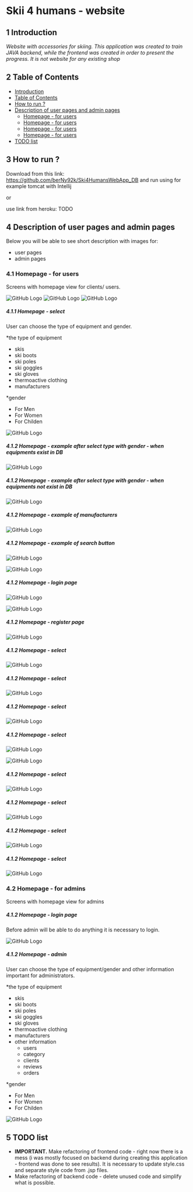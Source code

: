# Skii 4 humans - website
## 1 Introduction
_Website with accessories for skiing. This application was created to train JAVA backend, while the frontend was created in order to present the progress._
_It is not website for any existing shop_

## 2 Table of Contents
- [Introduction](#1-Introduction)
- [Table of Contents](#2-Table-of-Contents)
- [How to run ?](#3-how-to-run-)
- [Description of user pages and admin pages](#4-Description-of-user-pages-and-admin-pages)
  - [Homepage - for users](#41-Homepage-for-users)
  - [Homepage - for users](#41-Homepage-for-users)
  - [Homepage - for users](#41-Homepage-for-users)
  - [Homepage - for users](#41-Homepage-for-users)
- [TODO list](#5-TODO-list)

## 3 How to run ?

Download from this link: https://github.com/berNy92k/Ski4HumansWebApp_DB and run using for example tomcat with Intellij

or

use link from heroku: TODO

## 4 Description of user pages and admin pages
Below you will be able to see short description with images for:

- user pages
- admin pages

### 4.1 Homepage - for users
Screens with homepage view for clients/ users.

![GitHub Logo](src\main\webapp\images\websiteScreens\homepage1.PNG)
![GitHub Logo](src\main\webapp\images\websiteScreens\homepage2.PNG)
![GitHub Logo](src\main\webapp\images\websiteScreens\homepage3.PNG)
##### 4.1.1  Homepage - select
User can choose the type of equipment and gender.

 *the type of equipment 
 - skis
 - ski boots
 - ski poles
 - ski goggles
 - ski gloves
 - thermoactive clothing
 - manufacturers
 
 *gender
 - For Men
 - For Women
 - For Childen

![GitHub Logo](src\main\webapp\images\websiteScreens\homepage_selector.PNG)

##### 4.1.2  Homepage - example after select type with gender - when equipments exist in DB
![GitHub Logo](src\main\webapp\images\websiteScreens\homepage_selected_example.PNG)

##### 4.1.2  Homepage - example after select type with gender - when equipments not exist in DB
![GitHub Logo](src\main\webapp\images\websiteScreens\homepage_selected_not_exist_example.PNG)

##### 4.1.2  Homepage - example of manufacturers
![GitHub Logo](src\main\webapp\images\websiteScreens\homepage_selected_manufacturers_example.PNG)

##### 4.1.2  Homepage - example of search button
![GitHub Logo](src\main\webapp\images\websiteScreens\homepage_fill_search.PNG)

![GitHub Logo](src\main\webapp\images\websiteScreens\homepage_search_example.PNG)

##### 4.1.2  Homepage - login page
![GitHub Logo](src\main\webapp\images\websiteScreens\homepage_log_in_page.PNG)

![GitHub Logo](src\main\webapp\images\websiteScreens\homepage_logged.PNG)

##### 4.1.2  Homepage - register page
![GitHub Logo](src\main\webapp\images\websiteScreens\homepage_register_page.PNG)

##### 4.1.2  Homepage - select
![GitHub Logo](src\main\webapp\images\websiteScreens\homepage_empty_shopping_cart.PNG)

##### 4.1.2  Homepage - select
![GitHub Logo](src\main\webapp\images\websiteScreens\homepage_not_empty_shopping_cart.PNG)

##### 4.1.2  Homepage - select
![GitHub Logo](src\main\webapp\images\websiteScreens\homepage_message_shopping_cart.PNG)

##### 4.1.2  Homepage - select
![GitHub Logo](src\main\webapp\images\websiteScreens\homepage_equipment_detail.PNG)

![GitHub Logo](src\main\webapp\images\websiteScreens\homepage_equipment_detail2_with_reviews.PNG)

##### 4.1.2  Homepage - select
![GitHub Logo](src\main\webapp\images\websiteScreens\homepage_not_empty_shopping_cart.PNG)

##### 4.1.2  Homepage - select
![GitHub Logo](src\main\webapp\images\websiteScreens\homepage_shopping_cart_payment.PNG)

##### 4.1.2  Homepage - select
![GitHub Logo](src\main\webapp\images\websiteScreens\homepage_shopping_cart_payment1.PNG)

##### 4.1.2  Homepage - select
![GitHub Logo](src\main\webapp\images\websiteScreens\homepage_shopping_cart_payment2.PNG)


### 4.2 Homepage - for admins
Screens with homepage view for admins

##### 4.1.2  Homepage - login page
Before admin will be able to do anything it is necessary to login.

![GitHub Logo](src\main\webapp\images\websiteScreens\admin_homepage.PNG)

##### 4.1.2  Homepage - admin
User can choose the type of equipment/gender and other information important for administrators.

 *the type of equipment 
 - skis
 - ski boots
 - ski poles
 - ski goggles
 - ski gloves
 - thermoactive clothing
 - manufacturers
 - other information
   - users
   - category
   - clients
   - reviews
   - orders
 
 *gender
 - For Men
 - For Women
 - For Childen
 
![GitHub Logo](src\main\webapp\images\websiteScreens\admin_homepage_after_login.PNG)




## 5 TODO list
* **IMPORTANT.** Make refactoring of frontend code - right now there is a mess 
(i was mostly focused on backend during creating this application - frontend was done to see results).
It is necessary to update style.css and separate style code from .jsp files.
* Make refactoring of backend code - delete unused code and simplify what is possible.